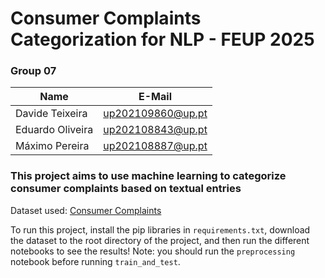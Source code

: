 # Consumer Complaints Categorization for NLP - FEUP 2025

### Group 07

| Name             | E-Mail            |
| ---------------- | ----------------- |
| Davide Teixeira  | up202109860@up.pt |
| Eduardo Oliveira | up202108843@up.pt |
| Máximo Pereira   | up202108887@up.pt |

### This project aims to use machine learning to categorize consumer complaints based on textual entries

Dataset used: [Consumer Complaints](https://www.kaggle.com/datasets/namigabbasov/consumer-complaint-dataset)

To run this project, install the pip libraries in `requirements.txt`, download the dataset to the root directory of the project, and then run the different notebooks to see the results! Note: you should run the `preprocessing` notebook before running `train_and_test`.
